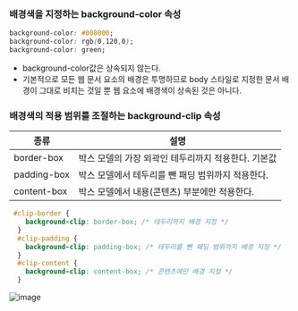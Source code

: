 ### 배경색을 지정하는 background-color 속성

```css
background-color: #008000;
background-color: rgb(0,120,0);
background-color: green;
```

- background-color값은 상속되지 않는다.
- 기본적으로 모든 웹 문서 요소의 배경은 투명하므로 body 스타일로 지정한 문서 배경이 그대로 비치는 것일 뿐 웹 요소에 배경색이 상속된 것은 아니다.

### 배경색의 적용 범위를 조절하는 background-clip 속성

종류|설명
--|--
border-box | 박스 모델의 가장 외곽인 테두리까지 적용한다. 기본값
padding-box | 박스 모델에서 테두리를 뺀 패딩 범위까지 적용한다.
content-box | 박스 모델에서 내용(콘텐츠) 부분에만 적용한다.

```css
 #clip-border {
    background-clip: border-box; /* 테두리까지 배경 지정 */
  }
  #clip-padding {
    background-clip: padding-box; /* 테두리를 뺀 패딩 범위까지 배경 지정 */
  }
  #clip-content {
    background-clip: content-box; /* 콘텐츠에만 배경 지정 */
  }
```
![image](https://github.com/Seonghyun-Park/Web/assets/121333241/659cb5c2-639d-4593-a0f4-e8c3ce4b884e)
